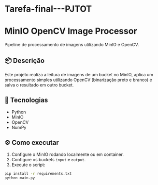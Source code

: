 # Tarefa-final---PJTOT
# MinIO OpenCV Image Processor

Pipeline de processamento de imagens utilizando MinIO e OpenCV.

## 📦 Descrição

Este projeto realiza a leitura de imagens de um bucket no MinIO, aplica um processamento simples utilizando OpenCV (binarização preto e branco) e salva o resultado em outro bucket.

## 🚀 Tecnologias

- Python
- MinIO
- OpenCV
- NumPy

## ⚙️ Como executar

1. Configure o MinIO rodando localmente ou em container.
2. Configure os buckets `input` e `output`.
3. Execute o script:

```bash
pip install -r requirements.txt
python main.py
